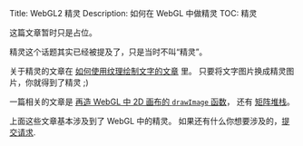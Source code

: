 Title: WebGL2 精灵
Description: 如何在 WebGL 中做精灵
TOC: 精灵

这篇文章暂时只是占位。

精灵这个话题其实已经被提及了，只是当时不叫“精灵”。

关于精灵的文章在 [如何使用纹理绘制文字的文章](webgl-text-texture.html) 里。
只要将文字图片换成精灵图片，你就得到了精灵 ;)

一篇相关的文章是 [再造 WebGL 中 2D 画布的 `drawImage` 函数](webgl-2d-drawimage.html)，
还有 [矩阵堆栈](webgl-2d-matrix-stack.html)。

上面这些文章基本涉及到了 WebGL 中的精灵。
如果还有什么你想要涉及的，[提交请求](https://github.com/gfxfundamentals/webgl-fundamentals/issues/new?assignees=&labels=suggested+topic&template=suggest-topic.md&title=%5BSUGGESTION%5D).
